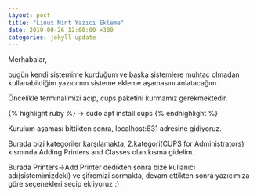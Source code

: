 ```yaml
---
layout: post
title: "Linux Mint Yazıcı Ekleme"
date: 2019-09-26 12:00:00 +300
categories: jekyll update
---
```

Merhabalar,

bugün kendi sistemime kurduğum ve başka sistemlere muhtaç olmadan kullanabildiğim yazıcımın sisteme ekleme aşamasını anlatacağım.

Öncelikle terminalimizi açıp, cups paketini kurmamız gerekmektedir.

{% highlight ruby %}
-> sudo apt install cups
{% endhighlight %}

Kurulum aşaması bittikten sonra, localhost:631 adresine gidiyoruz.

Burada bizi kategoriler karşılamakta, 2.kategori(CUPS for Administrators) kısmında Adding Printers and Classes olan kısma gidelim.

Burada Printers->Add Printer dedikten sonra bize kullanıcı adı(sistemimizdeki) ve şifremizi sormakta, devam ettikten sonra yazıcımıza göre seçenekleri seçip ekliyoruz :)

